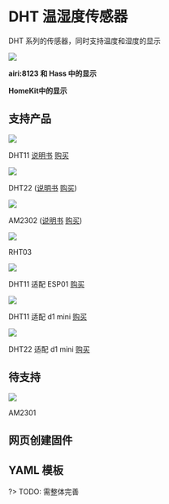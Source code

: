 # DHT 温湿度传感器

DHT 系列的传感器，同时支持温度和湿度的显示




![](https://ws1.sinaimg.cn/large/007fN5Xegy1fwx2v91ahvj30mw05qjrj.jpg)

**airi:8123 和 Hass 中的显示**


**HomeKit中的显示**

## 支持产品

![](https://ws1.sinaimg.cn/large/007fN5Xegy1fwx2z19kicj30bh0bh415.jpg)

DHT11 [说明书](http://www.aosong.com/userfiles/files/media/DHT11-V1_3%E8%AF%B4%E6%98%8E%E4%B9%A6%EF%BC%88%E8%AF%A6%E7%BB%86%E7%89%88%EF%BC%89.pdf) [购买](https://shop107898810.taobao.com/search.htm?search=y&keyword=dht11)



![](https://ws1.sinaimg.cn/large/007fN5Xegy1fwx2yfkvy1j30bh0bhjt5.jpg)

DHT22 ([说明书](http://www.aosong.com/userfiles/files/media/AM2302%E8%AF%A6%E7%BB%86%E7%89%88%E8%AF%B4%E6%98%8E%E4%B9%A6-V1_2.pdf) [购买](https://shop107898810.taobao.com/search.htm?search=y&keyword=dht22))

![](https://ws1.sinaimg.cn/large/007fN5Xegy1fwx30f1kmzj30xc0p07wh.jpg)

AM2302 ([说明书](http://www.aosong.com/userfiles/files/media/AM2302%E8%AF%A6%E7%BB%86%E7%89%88%E8%AF%B4%E6%98%8E%E4%B9%A6-V1_2.pdf) [购买](https://shop107898810.taobao.com/search.htm?search=y&keyword=am2302)) 


![](https://ws1.sinaimg.cn/large/007fN5Xegy1fwx33gcbrxj30go0gogq6.jpg)

RHT03

![](https://ws1.sinaimg.cn/large/007fN5Xegy1fwx3cp2h9kj30m80m8jyr.jpg)

DHT11 适配 ESP01 [购买](https://item.taobao.com/item.htm?id=551900769285)


![](https://ws1.sinaimg.cn/large/007fN5Xegy1fwx38z7ibuj30m80m8wqj.jpg)

DHT11 适配 d1 mini [购买](https://item.taobao.com/item.htm?id=45607921354)



![](https://ws1.sinaimg.cn/large/007fN5Xegy1fwx3dui44aj30hs0hsafk.jpg)

DHT22 适配 d1 mini [购买](https://item.taobao.com/item.htm?id=551859580509)



## 待支持



![](https://ws1.sinaimg.cn/large/007fN5Xegy1fwx3i05thjj30sw0hf4i7.jpg)

AM2301


## 网页创建固件




## YAML 模板

?> TODO: 需整体完善



